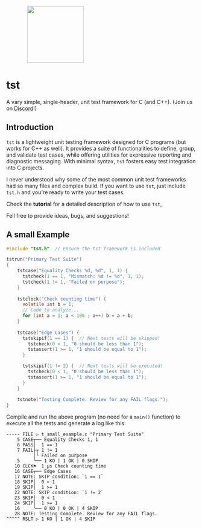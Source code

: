 &nbsp;&nbsp;&nbsp;&nbsp;&nbsp;&nbsp;&nbsp;&nbsp;&nbsp;&nbsp;&nbsp;&nbsp;&nbsp;
<img height="150" src="https://github.com/rdentato/tst/assets/48629/248f5856-13bd-4e35-8d9f-0b74a0ecb010"> <br/>
# tst
A vary simple, single-header, unit test framework for C (and C++). (Join us on [Discord](https://discord.gg/BqsZjDaUxg)!)

## Introduction
`tst` is a lightweight unit testing framework designed for C programs (but works for C++ as well). 
It provides a suite of functionalities to define, group, and validate test cases, while offering utilities
for expressive reporting and diagnostic messaging. With minimal syntax, `tst` fosters easy test integration into C projects.

I never understood why some of the most common unit test frameworks had so many files and complex build.
If you want to use `tst`, just include `tst.h` and you're ready to write your test cases.

Check the **tutorial** for a detailed description of how to use `tst`,

Fell free to provide ideas, bugs, and suggestions!

## A small Example
```c
#include "tst.h"  // Ensure the tst framework is included

tstrun("Primary Test Suite")
{    
    tstcase("Equality Checks %d, %d", 1, 1) {
      tstcheck(1 == 1, "Mismatch: %d != %d", 1, 1);
      tstcheck(1 != 1, "Failed on purpose");
    }
    
    tstclock("Check counting time") {
      volatile int b = 1;
      // Code to analyze...
      for (int a = 1; a < 100 ; a++) b = a + b;
    }
    
    tstcase("Edge Cases") {
      tstskipif(1 == 1) {  // Next tests will be skipped!
        tstcheck(0 < 1, "0 should be less than 1");
        tstassert(1 >= 1, "1 should be equal to 1");
      }

      tstskipif(1 != 2) {  // Next tests will be executed!
        tstcheck(0 < 1, "0 should be less than 1");
        tstassert(1 >= 1, "1 should be equal to 1");
      }
    }
    
    tstnote("Testing Complete. Review for any FAIL flags.");
}
```

Compile and run the above program (no need for a `main()` function)
to execute all the tests and generate a log like this:

```
----- FILE ▷ t_small_example.c "Primary Test Suite"
    5 CASE┬── Equality Checks 1, 1
    6 PASS│  1 == 1
    7 FAIL├┬ 1 != 1
          │╰ Failed on purpose
    5     ╰── 1 KO | 1 OK | 0 SKIP
   10 CLCK⚑  1 µs Check counting time
   16 CASE┬── Edge Cases
   17 NOTE: SKIP condition: `1 == 1`
   18 SKIP│  0 < 1
   19 SKIP│  1 >= 1
   22 NOTE: SKIP condition: `1 != 2`
   23 SKIP│  0 < 1
   24 SKIP│  1 >= 1
   16     ╰── 0 KO | 0 OK | 4 SKIP
   28 NOTE: Testing Complete. Review for any FAIL flags.
^^^^^ RSLT ▷ 1 KO | 1 OK | 4 SKIP
```
